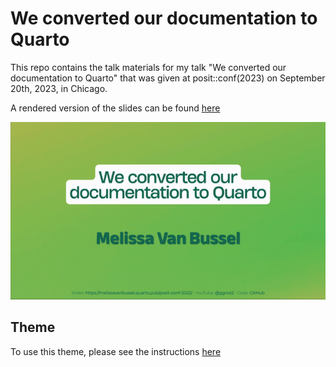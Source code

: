 # We converted our documentation to Quarto

This repo contains the talk materials for my talk "We converted our documentation to Quarto" that was given at posit::conf(2023) on September 20th, 2023, in Chicago. 

A rendered version of the slides can be found [here](https://melissavanbussel.quarto.pub/posit-conf-2023)

![](images/preview.gif)

## Theme

To use this theme, please see the instructions [here](https://github.com/melissavanbussel/quarto-revealjs-abstract-green)